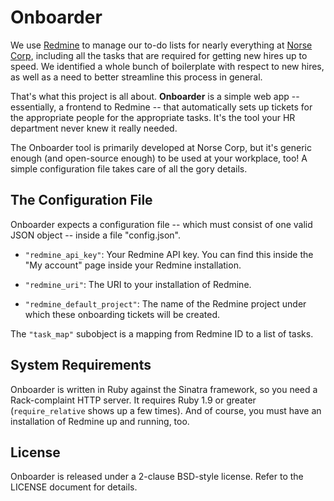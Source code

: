 # Onboarder

We use [Redmine][] to manage our to-do lists for nearly everything at [Norse
Corp][], including all the tasks that are required for getting new hires up
to speed. We identified a whole bunch of boilerplate with respect to new
hires, as well as a need to better streamline this process in general.

That's what this project is all about. **Onboarder** is a simple web app --
essentially, a frontend to Redmine -- that automatically sets up tickets for
the appropriate people for the appropriate tasks. It's the tool your HR
department never knew it really needed.

The Onboarder tool is primarily developed at Norse Corp, but it's generic
enough (and open-source enough) to be used at your workplace, too! A simple
configuration file takes care of all the gory details.


## The Configuration File

Onboarder expects a configuration file -- which must consist of one valid
JSON object -- inside a file "config.json".

  - `"redmine_api_key"`: Your Redmine API key. You can find this inside the
    "My account" page inside your Redmine installation.

  - `"redmine_uri"`: The URI to your installation of Redmine.

  - `"redmine_default_project"`: The name of the Redmine project under which
    these onboarding tickets will be created.

The `"task_map"` subobject is a mapping from Redmine ID to a list of tasks.

## System Requirements

Onboarder is written in Ruby against the Sinatra framework, so you need a
Rack-complaint HTTP server. It requires Ruby 1.9 or greater
(`require_relative` shows up a few times). And of course, you must have an
installation of Redmine up and running, too.


## License

Onboarder is released under a 2-clause BSD-style license. Refer to the
LICENSE document for details.


[Redmine]: http://redmine.org
[Norse Corp]: https://norse-corp.com
